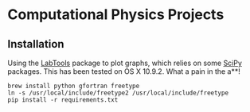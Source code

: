 # Computational Physics Projects

## Installation

Using the [LabTools][] package to plot graphs, which relies on some [SciPy][]
packages. This has been tested on OS X  10.9.2. What a pain in the a**!

```
brew install python gfortran freetype
ln -s /usr/local/include/freetype2 /usr/local/include/freetype
pip install -r requirements.txt
```

[LabTools]: http://wanda.fiu.edu/boeglinw/LabTools/
[SciPy]: http://www.scipy.org
